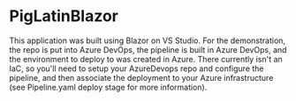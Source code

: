 # PigLatinBlazor

This application was built using Blazor on VS Studio. For the demonstration, the repo is put into Azure DevOps, the pipeline is built in Azure DevOps, and the environment to deploy to was created in Azure. There currently isn't an IaC, so you'll need to setup your AzureDevops repo and configure the pipeline, and then associate the deployment to your Azure infrastructure (see Pipeline.yaml deploy stage for more information).
